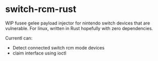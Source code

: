 # switch-rcm-rust 
WIP  fusee gelee payload injector for nintendo switch devices that are vulnerable.
For linux, written in Rust hopefully with zero dependencies.

Currentl can:
* Detect connected switch rcm mode devices
* claim interface using ioctl
